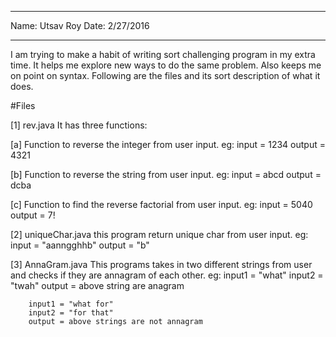 ****************
Name: Utsav Roy
Date: 2/27/2016
****************

I am trying to make a habit of writing sort challenging program in my extra time.
It helps me explore new ways to do the same problem. Also keeps me on point on 
syntax. Following are the files and its sort description of what it does.

#Files 

[1] rev.java
It has three functions:

[a] Function to reverse the integer from user input.
	eg: 
	    input = 1234
	    output = 4321

[b] Function to reverse the string from user input. 
	eg: 
	    input = abcd
	    output = dcba

[c] Function to find the reverse factorial from user input.
	eg: 
	    input = 5040
	    output = 7!

[2] uniqueChar.java
	this program return unique char from user input.
	eg:  
	     input = "aanngghhb"
             output = "b"

[3] AnnaGram.java
	This programs takes in two different strings from user and checks if they 
	are annagram of each other.
	eg: 
	    input1 = "what"
	    input2 = "twah"
	    output = above string are anagram 

	    input1 = "what for"
	    input2 = "for that"
	    output = above strings are not annagram
